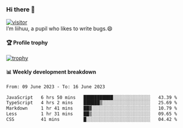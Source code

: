 ### Hi there 👋
[![visitor](https://visitor-badge.glitch.me/badge?page_id=liihuu&right_color=blue)](https://github.com/liihuu)<br>
I’m liihuu, a pupil who likes to write bugs.😄


#### 🏆 Profile trophy
[![trophy](https://github-profile-trophy.vercel.app?username=liihuu&margin-w=16&margin-h=16&rank=-C,-B)](https://github.com/liihuu)


#### 📊 Weekly development breakdown
<!--START_SECTION:waka-->

```txt
From: 09 June 2023 - To: 16 June 2023

JavaScript   6 hrs 50 mins   ███████████░░░░░░░░░░░░░░   43.39 %
TypeScript   4 hrs 2 mins    ██████▒░░░░░░░░░░░░░░░░░░   25.69 %
Markdown     1 hr 41 mins    ██▓░░░░░░░░░░░░░░░░░░░░░░   10.79 %
Less         1 hr 31 mins    ██▒░░░░░░░░░░░░░░░░░░░░░░   09.65 %
CSS          41 mins         █░░░░░░░░░░░░░░░░░░░░░░░░   04.42 %
```

<!--END_SECTION:waka-->

<!--
**liihuu/liihuu** is a ✨ _special_ ✨ repository because its `README.md` (this file) appears on your GitHub profile.

Here are some ideas to get you started:

- 🔭 I’m currently working on ...
- 🌱 I’m currently learning ...
- 👯 I’m looking to collaborate on ...
- 🤔 I’m looking for help with ...
- 💬 Ask me about ...
- 📫 How to reach me: ...
- 😄 Pronouns: ...
- ⚡ Fun fact: ...
-->
